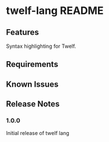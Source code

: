 # twelf-lang README

## Features

Syntax highlighting for Twelf.

## Requirements

## Known Issues

## Release Notes

### 1.0.0

Initial release of twelf lang
